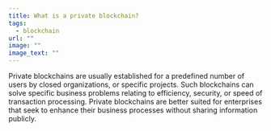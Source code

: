 ```yaml
---
title: What is a private blockchain?
tags:
  - blockchain
url: ""
image: ""
image_text: ""
---
```



Private blockchains are usually established for a predefined number of users by closed organizations, or specific projects. Such blockchains can solve specific business problems relating to efficiency, security, or speed of transaction processing. Private blockchains are better suited for enterprises that seek to enhance their business processes without sharing information publicly.
